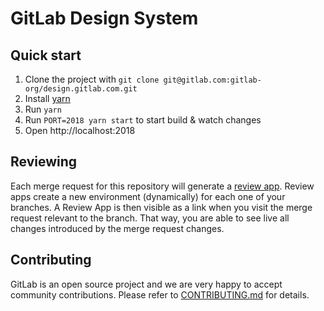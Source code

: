 # GitLab Design System

## Quick start

1. Clone the project with `git clone git@gitlab.com:gitlab-org/design.gitlab.com.git`
1. Install [yarn](https://yarnpkg.com/en/docs/install)
1. Run `yarn`
1. Run `PORT=2018 yarn start` to start build & watch changes
1. Open http://localhost:2018

## Reviewing

Each merge request for this repository will generate a [review app](https://docs.gitlab.com/ee/ci/review_apps/). Review apps create a new environment (dynamically) for each one of your branches. A Review App is then visible as a link when you visit the merge request relevant to the branch. That way, you are able to see live all changes introduced by the merge request changes.

## Contributing

GitLab is an open source project and we are very happy to accept community
contributions. Please refer to [CONTRIBUTING.md](/CONTRIBUTING.md) for details.
